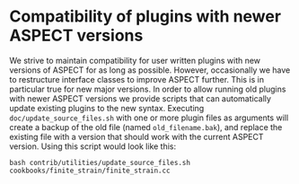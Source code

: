 # Compatibility of plugins with newer ASPECT versions

We strive to maintain compatibility for user written plugins with new versions
of ASPECT for as long as possible. However,
occasionally we have to restructure interface classes to improve 
ASPECT further. This is in particular true for new
major versions. In order to allow running old plugins with newer 
ASPECT versions we provide scripts that can
automatically update existing plugins to the new syntax. Executing
`doc/update_source_files.sh` with one or more plugin files as arguments will
create a backup of the old file (named `old_filename.bak`), and replace the
existing file with a version that should work with the current 
ASPECT version. Using this script would look like
this:

``` ksh
bash contrib/utilities/update_source_files.sh cookbooks/finite_strain/finite_strain.cc
```

<div class="center">

</div>
